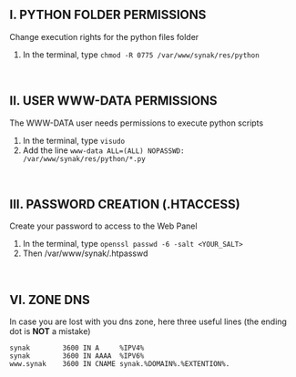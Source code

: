 ## I. PYTHON FOLDER PERMISSIONS
Change execution rights for the python files folder
1. In the terminal, type ```chmod -R 0775 /var/www/synak/res/python```

&#160;

## II. USER WWW-DATA PERMISSIONS
The WWW-DATA user needs permissions to execute python scripts
1. In the terminal, type ```visudo```
2. Add the line ```www-data ALL=(ALL) NOPASSWD: /var/www/synak/res/python/*.py```

&#160;

## III. PASSWORD CREATION (.HTACCESS)
Create your password to access to the Web Panel
1. In the terminal, type ```openssl passwd -6 -salt <YOUR_SALT>```
2. Then /var/www/synak/.htpasswd

&#160;

## VI. ZONE DNS
In case you are lost with you dns zone, here three useful lines (the ending dot is **NOT** a mistake)

    synak        3600 IN A     %IPV4%
    synak        3600 IN AAAA  %IPV6%
    www.synak    3600 IN CNAME synak.%DOMAIN%.%EXTENTION%.
